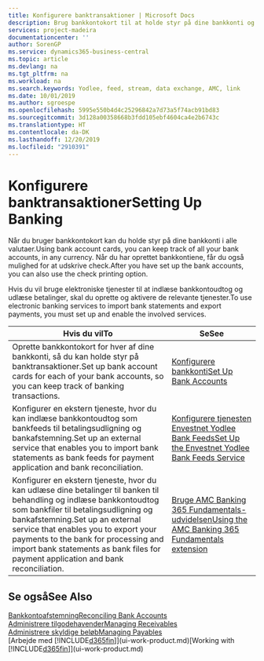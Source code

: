 ```yaml
---
title: Konfigurere banktransaktioner | Microsoft Docs
description: Brug bankkontokort til at holde styr på dine bankkonti og konfigurere bankfeeds, f.eks. Yodlee, til at udveksle data.
services: project-madeira
documentationcenter: ''
author: SorenGP
ms.service: dynamics365-business-central
ms.topic: article
ms.devlang: na
ms.tgt_pltfrm: na
ms.workload: na
ms.search.keywords: Yodlee, feed, stream, data exchange, AMC, link
ms.date: 10/01/2019
ms.author: sgroespe
ms.openlocfilehash: 5995e550b4d4c25296842a7d73a5f74acb91bd83
ms.sourcegitcommit: 3d128a00358668b3fdd105ebf4604ca4e2b6743c
ms.translationtype: HT
ms.contentlocale: da-DK
ms.lasthandoff: 12/20/2019
ms.locfileid: "2910391"
---
```

# <a name="setting-up-banking"></a><span data-ttu-id="67bf8-103">Konfigurere banktransaktioner</span><span class="sxs-lookup"><span data-stu-id="67bf8-103">Setting Up Banking</span></span>
<span data-ttu-id="67bf8-104">Når du bruger bankkontokort kan du holde styr på dine bankkonti i alle valutaer.</span><span class="sxs-lookup"><span data-stu-id="67bf8-104">Using bank account cards, you can keep track of all your bank accounts, in any currency.</span></span> <span data-ttu-id="67bf8-105">Når du har oprettet bankkontiene, får du også mulighed for at udskrive check.</span><span class="sxs-lookup"><span data-stu-id="67bf8-105">After you have set up the bank accounts, you can also use the check printing option.</span></span>

<span data-ttu-id="67bf8-106">Hvis du vil bruge elektroniske tjenester til at indlæse bankkontoudtog og udlæse betalinger, skal du oprette og aktivere de relevante tjenester.</span><span class="sxs-lookup"><span data-stu-id="67bf8-106">To use electronic banking services to import bank statements and  export payments, you must set up and enable the involved services.</span></span>

| <span data-ttu-id="67bf8-107">Hvis du vil</span><span class="sxs-lookup"><span data-stu-id="67bf8-107">To</span></span> | <span data-ttu-id="67bf8-108">Se</span><span class="sxs-lookup"><span data-stu-id="67bf8-108">See</span></span> |
| --- | --- |
| <span data-ttu-id="67bf8-109">Oprette bankkontokort for hver af dine bankkonti, så du kan holde styr på banktransaktioner.</span><span class="sxs-lookup"><span data-stu-id="67bf8-109">Set up bank account cards for each of your bank accounts, so you can keep track of banking transactions.</span></span> |[<span data-ttu-id="67bf8-110">Konfigurere bankkonti</span><span class="sxs-lookup"><span data-stu-id="67bf8-110">Set Up Bank Accounts</span></span>](bank-how-setup-bank-accounts.md) |
| <span data-ttu-id="67bf8-111">Konfigurer en ekstern tjeneste, hvor du kan indlæse bankkontoudtog som bankfeeds til betalingsudligning og bankafstemning.</span><span class="sxs-lookup"><span data-stu-id="67bf8-111">Set up an external service that enables you to import bank statements as bank feeds for payment application and bank reconciliation.</span></span> |[<span data-ttu-id="67bf8-112">Konfigurere tjenesten Envestnet Yodlee Bank Feeds</span><span class="sxs-lookup"><span data-stu-id="67bf8-112">Set Up the Envestnet Yodlee Bank Feeds Service</span></span>](bank-how-setup-bank-statement-service.md) |
| <span data-ttu-id="67bf8-113">Konfigurer en ekstern tjeneste, hvor du kan udlæse dine betalinger til banken til behandling og indlæse bankkontoudtog som bankfiler til betalingsudligning og bankafstemning.</span><span class="sxs-lookup"><span data-stu-id="67bf8-113">Set up an external service that enables you to export your payments to the bank for processing  and import bank statements as bank files for payment application and bank reconciliation.</span></span> |[<span data-ttu-id="67bf8-114">Bruge AMC Banking 365 Fundamentals-udvidelsen</span><span class="sxs-lookup"><span data-stu-id="67bf8-114">Using the AMC Banking 365 Fundamentals extension</span></span>](ui-extensions-amc-banking.md) |

## <a name="see-also"></a><span data-ttu-id="67bf8-115">Se også</span><span class="sxs-lookup"><span data-stu-id="67bf8-115">See Also</span></span>
[<span data-ttu-id="67bf8-116">Bankkontoafstemning</span><span class="sxs-lookup"><span data-stu-id="67bf8-116">Reconciling Bank Accounts</span></span>](bank-manage-bank-accounts.md)  
[<span data-ttu-id="67bf8-117">Administrere tilgodehavender</span><span class="sxs-lookup"><span data-stu-id="67bf8-117">Managing Receivables</span></span>](receivables-manage-receivables.md)  
[<span data-ttu-id="67bf8-118">Administrere skyldige beløb</span><span class="sxs-lookup"><span data-stu-id="67bf8-118">Managing Payables</span></span>](payables-manage-payables.md)  
<span data-ttu-id="67bf8-119">[Arbejde med [!INCLUDE[d365fin](includes/d365fin_md.md)]](ui-work-product.md)</span><span class="sxs-lookup"><span data-stu-id="67bf8-119">[Working with [!INCLUDE[d365fin](includes/d365fin_md.md)]](ui-work-product.md)</span></span>
